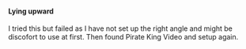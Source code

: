 
#### Lying upward 
I tried this but failed as I have not set up the right angle and might be discofort to use at first. Then found Pirate King Video and setup again.
